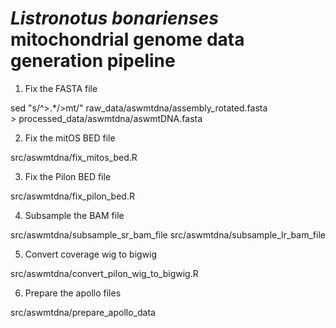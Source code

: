 # *Listronotus bonarienses* mitochondrial genome data generation pipeline

1. Fix the FASTA file

sed "s/^>.*/>mt/" raw_data/aswmtdna/assembly_rotated.fasta \
    > processed_data/aswmtdna/aswmtDNA.fasta

2. Fix the mitOS BED file

src/aswmtdna/fix_mitos_bed.R

3. Fix the Pilon BED file

src/aswmtdna/fix_pilon_bed.R

4. Subsample the BAM file

src/aswmtdna/subsample_sr_bam_file
src/aswmtdna/subsample_lr_bam_file

5. Convert coverage wig to bigwig

src/aswmtdna/convert_pilon_wig_to_bigwig.R

6. Prepare the apollo files

src/aswmtdna/prepare_apollo_data

